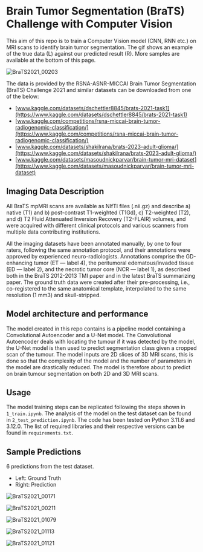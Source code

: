 # Brain Tumor Segmentation (BraTS) Challenge with Computer Vision

This aim of this repo is to train a Computer Vision model (CNN, RNN etc.) on MRI scans to identify brain tumor segmentation. The gif shows an example of the true data (L) against our predicted result (R). More samples are available at the bottom of this page.

![BraTS2021_00203](https://raw.githubusercontent.com/marcohoucheng/Brain-Tumor-Segmentation-with-Computer-Vision/main/Sample%20Gifs/BraTS2021_00203.gif)

The data is provided by the RSNA-ASNR-MICCAI Brain Tumor Segmentation (BraTS) Challenge 2021 and similar datasets can be downloaded from one of the below:

- [www.kaggle.com/datasets/dschettler8845/brats-2021-task1](https://www.kaggle.com/datasets/dschettler8845/brats-2021-task1)
- [www.kaggle.com/competitions/rsna-miccai-brain-tumor-radiogenomic-classification/](https://www.kaggle.com/competitions/rsna-miccai-brain-tumor-radiogenomic-classification/)
- [www.kaggle.com/datasets/shakilrana/brats-2023-adult-glioma/](https://www.kaggle.com/datasets/shakilrana/brats-2023-adult-glioma/)
- [www.kaggle.com/datasets/masoudnickparvar/brain-tumor-mri-dataset](https://www.kaggle.com/datasets/masoudnickparvar/brain-tumor-mri-dataset)

## Imaging Data Description

All BraTS mpMRI scans are available as NIfTI files (.nii.gz) and describe a) native (T1) and b) post-contrast T1-weighted (T1Gd), c) T2-weighted (T2), and d) T2 Fluid Attenuated Inversion Recovery (T2-FLAIR) volumes, and were acquired with different clinical protocols and various scanners from multiple data contributing institutions.

All the imaging datasets have been annotated manually, by one to four raters, following the same annotation protocol, and their annotations were approved by experienced neuro-radiologists. Annotations comprise the GD-enhancing tumor (ET — label 4), the peritumoral edematous/invaded tissue (ED — label 2), and the necrotic tumor core (NCR — label 1), as described both in the BraTS 2012-2013 TMI paper and in the latest BraTS summarizing paper. The ground truth data were created after their pre-processing, i.e., co-registered to the same anatomical template, interpolated to the same resolution (1 mm3) and skull-stripped.

## Model architecture and performance

The model created in this repo contains is a pipeline model containing a Convolutional Autoencoder and a U-Net model. The Convolutional Autoencoder deals with locating the tumour if it was detected by the model, the U-Net model is then used to predict segmentation class given a cropped scan of the tumour. The model inputs are 2D slices of 3D MRI scans, this is done so that the complexity of the model and the number of parameters in the model are drastically reduced. The model is therefore about to predict on brain tumour segmentation on both 2D and 3D MRI scans.

## Usage

The model training steps can be replicated following the steps shown in `1_train.ipynb`. The analysis of the model on the test dataset can be found in `2_test_prediction.ipynb`. The code has been tested on Python 3.11.6 and 3.12.0. The list of required libraries and their respective versions can be found in `requirements.txt`.

## Sample Predictions

6 predictions from the test dataset.

- Left: Ground Truth
- Right: Prediction

![BraTS2021_00171](https://raw.githubusercontent.com/marcohoucheng/Brain-Tumor-Segmentation-with-Computer-Vision/main/Sample%20Gifs/BraTS2021_00171.gif)

![BraTS2021_00211](https://raw.githubusercontent.com/marcohoucheng/Brain-Tumor-Segmentation-with-Computer-Vision/main/Sample%20Gifs/BraTS2021_00211.gif)

![BraTS2021_01079](https://raw.githubusercontent.com/marcohoucheng/Brain-Tumor-Segmentation-with-Computer-Vision/main/Sample%20Gifs/BraTS2021_01079.gif)

![BraTS2021_01113](https://raw.githubusercontent.com/marcohoucheng/Brain-Tumor-Segmentation-with-Computer-Vision/main/Sample%20Gifs/BraTS2021_01113.gif)

![BraTS2021_01121](https://raw.githubusercontent.com/marcohoucheng/Brain-Tumor-Segmentation-with-Computer-Vision/main/Sample%20Gifs/BraTS2021_01121.gif)
